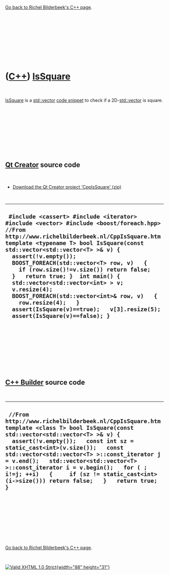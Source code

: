 

[Go back to Richel Bilderbeek's C++ page](Cpp.htm).

 

 

 

 

 

([C++](Cpp.htm)) [IsSquare](CppIsSquare.htm)
============================================

 

[IsSquare](CppIsSquare.htm) is a [std::vector](CppVector.htm) [code
snippet](CppCodeSnippets.htm) to check if a
2D-[std::vector](CppVector.htm) is square.

 

 

 

 

 

[Qt Creator](CppQtCreator.htm) source code
------------------------------------------

 

-   [Download the Qt Creator project
    'CppIsSquare' (zip)](CppIsSquare.zip)

 

  -------------------------------------------------------------------------------------------------------------------------------------------------------------------------------------------------------------------------------------------------------------------------------------------------------------------------------------------------------------------------------------------------------------------------------------------------------------------------------------------------------------------------------------------------------------------------------------
  ` #include <cassert> #include <iterator> #include <vector> #include <boost/foreach.hpp>  //From http://www.richelbilderbeek.nl/CppIsSquare.htm template <typename T> bool IsSquare(const std::vector<std::vector<T> >& v) {   assert(!v.empty());   BOOST_FOREACH(std::vector<T> row, v)   {     if (row.size()!=v.size()) return false;   }   return true; }  int main() {   std::vector<std::vector<int> > v;   v.resize(4);   BOOST_FOREACH(std::vector<int>& row, v)   {     row.resize(4);   }   assert(IsSquare(v)==true);   v[3].resize(5);   assert(IsSquare(v)==false); }`
  -------------------------------------------------------------------------------------------------------------------------------------------------------------------------------------------------------------------------------------------------------------------------------------------------------------------------------------------------------------------------------------------------------------------------------------------------------------------------------------------------------------------------------------------------------------------------------------

 

 

 

 

 

[C++ Builder](CppBuilder.htm) source code
-----------------------------------------

 

  ----------------------------------------------------------------------------------------------------------------------------------------------------------------------------------------------------------------------------------------------------------------------------------------------------------------------------------------------------------------------------------------------------------------------------------------------
  ` //From http://www.richelbilderbeek.nl/CppIsSquare.htm template <class T> bool IsSquare(const std::vector<std::vector<T> >& v) {   assert(!v.empty());   const int sz = static_cast<int>(v.size());   const std::vector<std::vector<T> >::const_iterator j = v.end();   std::vector<std::vector<T> >::const_iterator i = v.begin();   for ( ; i!=j; ++i)   {     if (sz != static_cast<int>(i->size())) return false;   }   return true; }`
  ----------------------------------------------------------------------------------------------------------------------------------------------------------------------------------------------------------------------------------------------------------------------------------------------------------------------------------------------------------------------------------------------------------------------------------------------

 

 

 

 

 

[Go back to Richel Bilderbeek's C++ page](Cpp.htm).



 

[![Valid XHTML 1.0 Strict](valid-xhtml10.png){width="88"
height="31"}](http://validator.w3.org/check?uri=referer)
